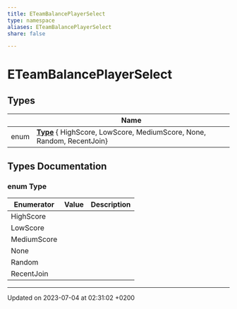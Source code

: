 ```yaml
---
title: ETeamBalancePlayerSelect
type: namespace
aliases: ETeamBalancePlayerSelect
share: false

---
```


# ETeamBalancePlayerSelect



## Types

|                | Name           |
| -------------- | -------------- |
| enum| **[Type](/docs/SDK/Source/Namespaces/namespaceETeamBalancePlayerSelect.md#enum-type)** { HighScore, LowScore, MediumScore, None, Random, RecentJoin} |

## Types Documentation

### enum Type

| Enumerator | Value | Description |
| ---------- | ----- | ----------- |
| HighScore | |   |
| LowScore | |   |
| MediumScore | |   |
| None | |   |
| Random | |   |
| RecentJoin | |   |









-------------------------------

Updated on 2023-07-04 at 02:31:02 +0200